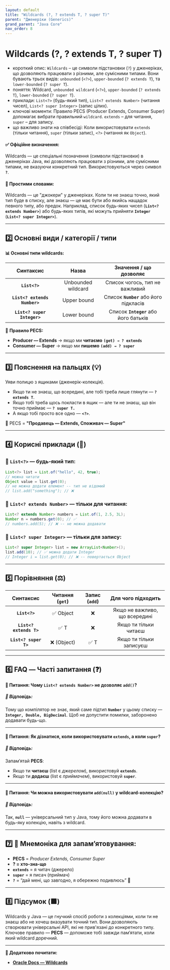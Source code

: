 ```yaml
---
layout: default
title: "Wildcards (?, ? extends T, ? super T)"
parent: "Дженеріки (Generics)"
grand_parent: "Java Core"
nav_order: 8
---
```


# Wildcards (?, ? extends T, ? super T)

*   короткий опис: `Wildcards` – це символи підстановки (`?`) у дженеріках, що дозволяють працювати з різними, але сумісними типами. Вони бувають трьох видів: `unbounded` (`<?>`), `upper-bounded` (`? extends T`), та `lower-bounded` (`? super T`).
*   поняття: Wildcard, `unbounded wildcard` (`<?>`), `upper-bounded` (`? extends T`), `lower-bounded` (`? super T`).
*   приклади: `List<?>` (будь-який тип), `List<? extends Number>` (читання чисел), `List<? super Integer>` (запис цілих).
*   ключові моменти: Правило PECS (Producer Extends, Consumer Super) допомагає вибрати правильний `wildcard`. `extends` – для читання, `super` – для запису.
*   що важливо знати на співбесіді: Коли використовувати `extends` (тільки читання), `super` (тільки запис), `<?>` (читання як `Object`).
#### **✅ Офіційне визначення:**

Wildcards — це спеціальні позначення (символи підстановки) в дженеріках Java, які дозволяють працювати з різними, але сумісними типами, не вказуючи конкретний тип. Використовуються через символ **`?`**.

#### **🧠 Простими словами:**

Wildcards — це "джокери" у дженеріках. Коли ти не знаєш точно, який тип буде в списку, але знаєш — це має бути або якийсь нащадок певного типу, або предок. Наприклад, список будь-яких чисел (**`List<? extends Number>`**) або будь-яких типів, які можуть прийняти **`Integer`** (**`List<? super Integer>`**).

---

## **2️⃣ Основні види / категорії / типи**

**📊 Основні типи wildcards:**

| Синтаксис | Назва | Значення / що дозволяє |
| :---: | :---: | :---: |
| **`List<?>`** | Unbounded wildcard | Список чогось, тип не важливий |
| **`List<? extends Number>`** | Upper bound | Список **`Number`** або його підкласів |
| **`List<? super Integer>`** | Lower bound | Список **`Integer`** або його батьків |

📌 **Правило PECS:**

* **Producer — Extends** → якщо ми **читаємо** **`(get) → ? extends`**
* **Consumer — Super** → якщо ми **пишемо** **`(add) → ? super`**

---

## **3️⃣ Пояснення на пальцях (💡)**

Уяви полицю з ящиками (дженерік-колекція).

* Якщо ти не знаєш, що всередині, але тобі треба лише глянути — **`? extends T`**.
* Якщо тобі треба щось покласти в ящик — але ти не знаєш, що він точно приймає — **`? super T.`**
* А якщо тобі просто все одно — **`<?>`**.

🔸 PECS \= **"Продавець — Extends, Споживач — Super"**

---

## **4️⃣ Корисні приклади (🧪)**

### **🔸 `List<?>` — будь-який тип:**

```java
List<?> list = List.of("hello", 42, true);
// можна читати
Object value = list.get(0);
// не можна додати елемент -- тип не відомий
// list.add("something"); // ❌
```
### **🔸 `List<? extends Number>` — тільки для читання:**


```java
List<? extends Number> numbers = List.of(1, 2.5, 3L);
Number n = numbers.get(0); // ✅
// numbers.add(5); // ❌ -- не можна додавати
```
### **🔸 `List<? super Integer>` — тільки для запису:**

```java
List<? super Integer> list = new ArrayList<Number>();
list.add(10); // ✅ можна додати Integer
// Integer i = list.get(0); // ❌ -- повертається Object
```
---

## **5️⃣ Порівняння (⚖️)**

| Синтаксис | Читання (`get`) | Запис (`add`) | Для чого підходить |
| :---: | :---: | :---: | :---: |
| **`List<?>`** | ✅ Object | ❌ | Якщо не важливо, що всередині |
| **`List<? extends T>`** | ✅ T | ❌ | Якщо ти тільки читаєш |
| **`List<? super T>`** | ❌ (Object) | ✅ T | Якщо ти тільки записуєш |

---

## **6️⃣ FAQ — Часті запитання (❓)**

#### **🔹 Питання: Чому `List<? extends Number>` не дозволяє `add()`?**

##### **💬 Відповідь:**

Тому що компілятор не знає, який саме підтип **`Number`** у цьому списку — **`Integer, Double, BigDecimal`**. Щоб не допустити помилки, заборонено додавати будь-що.

---

#### **🔹 Питання: Як дізнатися, коли використовувати `extends`, а коли `super`?**

##### **💬 Відповідь:**

Запамʼятай **PECS**:

* Якщо ти **читаєш** (list є *джерелом*), використовуй **`extends`**.
* Якщо ти **додаєш** (list є *приймачем*), використовуй **`super`**.

---

#### **🔹 Питання: Чи можна використовувати `add(null)` у wildcard-колекцію?**

##### **💬 Відповідь:**

Так, **`null`** — універсальний тип у Java, тому його можна додавати в будь-яку колекцію, навіть з wildcard.

---

## **7️⃣ 🧠 Мнемоніка для запам’ятовування:**

* **PECS** \= *Producer Extends, Consumer Super*
* **? \= хто-зна-що**
* **`extends`** \= я читач (джерело)
* **`super`** \= я писач (приймач)
* **`?`** \= “дай мені, що завгодно, я обережно подивлюсь” 👀

---

## **8️⃣ Підсумок (🟩)**

Wildcards у Java — це гнучкий спосіб роботи з колекціями, коли ти не знаєш або не хочеш вказувати точний тип. Вони дозволяють створювати універсальні API, які не прив'язані до конкретного типу. Ключове правило — **PECS** — допоможе тобі завжди пам’ятати, коли який wildcard доречний.

---

**🔗 Додатково почитати:**

* [**Oracle Docs — Wildcards**](https://docs.oracle.com/javase/tutorial/extra/generics/wildcards.html)